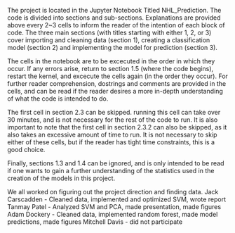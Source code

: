 The project is located in the Jupyter Notebook Titled NHL_Prediction. The code is divided into sections and sub-sections. Explanations are provided above every 2~3 cells to inform the reader of the intention of each block of code. The three main sections (with titles starting with either 1, 2, or 3) cover importing and cleaning data (section 1), creating a classification model (section 2) and implementing the model for prediction (section 3).

The cells in the notebook are to be excecuted in the order in which they occur. If any errors arise, return to section 1.5 (where the code begins), restart the kernel, and excecute the cells again (in the order they occur). For further reader comprehension, dostrings and comments are provided in the cells, and can be read if the reader desires a more in-depth understanding of what the code is intended to do.

The first cell in section 2.3 can be skipped. running this cell can take over 30 minutes, and is not necessary for the rest of the code to run. It is also important to note that the first cell in section 2.3.2 can also be skipped, as it also takes an excessive amount of time to run. It is not necessary to skip either of these cells, but if the reader has tight time constraints, this is a good choice.

Finally, sections 1.3 and 1.4 can be ignored, and is only intended to be read if one wants to gain a further understanding of the statistics used in the creation of the models in this project.

We all worked on figuring out the project direction and finding data.
Jack Carscadden - Cleaned data, implemented and optimized SVM, wrote report
Tanmay Patel - Analyzed SVM and PCA, made presentation, made figures
Adam Dockery - Cleaned data, implemented random forest, made model predictions, made figures
Mitchell Davis - did not participate